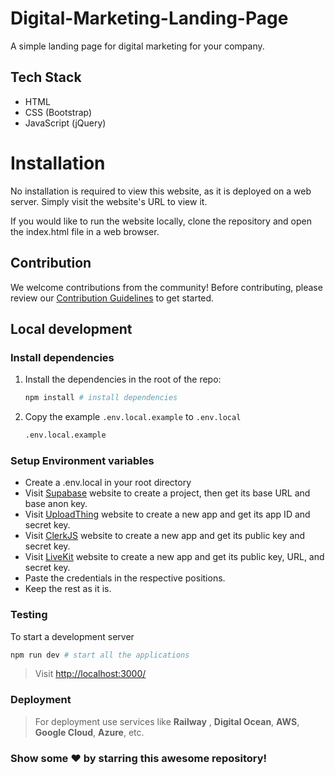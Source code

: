 # Digital-Marketing-Landing-Page

A simple landing page for digital marketing for your company.

## Tech Stack

- HTML
- CSS (Bootstrap)
- JavaScript (jQuery)

# Installation
No installation is required to view this website, as it is deployed on a web server. Simply visit the website's URL to view it.

If you would like to run the website locally, clone the repository and open the index.html file in a web browser.

## Contribution

We welcome contributions from the community! Before contributing, please review our [Contribution Guidelines](./Contributing.md) to get started.

## Local development


### Install dependencies

1. Install the dependencies in the root of the repo:

   ```sh
   npm install # install dependencies
   ```

2. Copy the example `.env.local.example` to `.env.local`

   ```sh
   .env.local.example
   ```

### Setup Environment variables

- Create a .env.local in your root directory
- Visit [Supabase](https://supabase.com/dashboard/) website to create a project, then get its base URL and base anon key.
- Visit [UploadThing](https://uploadthing.com/dashboard) website to create a new app and get its app ID and secret key.
- Visit [ClerkJS](https://clerk.com/docs/references/javascript/overview) website to create a new app and get its public key and secret key.
- Visit [LiveKit](https://livekit.io/) website to create a new app and get its public key, URL, and secret key.
- Paste the credentials in the respective positions.
- Keep the rest as it is.

### Testing

To start a development server

```sh
npm run dev # start all the applications
```

>Visit [http://localhost:3000/](http://localhost:3000/)

### Deployment

>For deployment use services like **Railway** , **Digital Ocean**, **AWS**, **Google Cloud**, **Azure**, etc.


### Show some ❤️ by starring this awesome repository!

